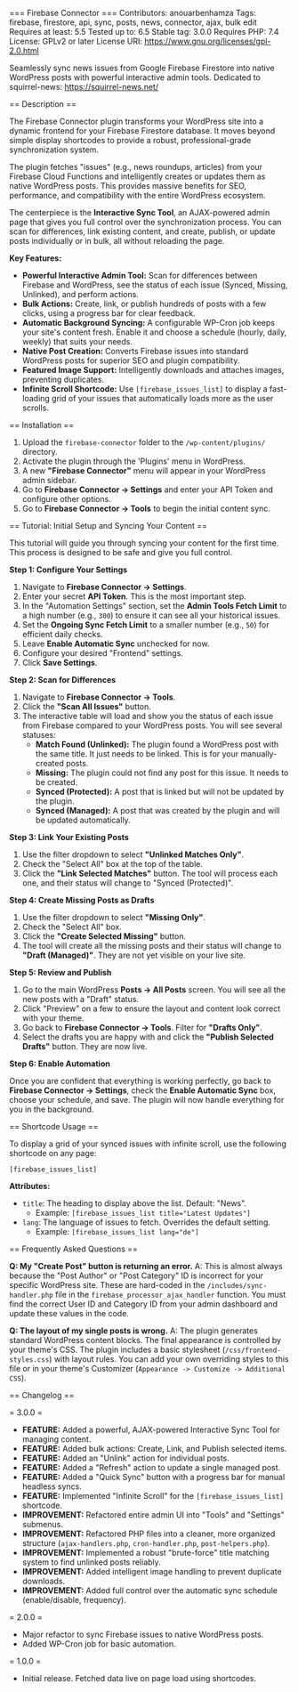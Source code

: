 === Firebase Connector ===
Contributors: anouarbenhamza
Tags: firebase, firestore, api, sync, posts, news, connector, ajax, bulk edit
Requires at least: 5.5
Tested up to: 6.5
Stable tag: 3.0.0
Requires PHP: 7.4
License: GPLv2 or later
License URI: https://www.gnu.org/licenses/gpl-2.0.html

Seamlessly sync news issues from Google Firebase Firestore into native WordPress posts with powerful interactive admin tools.
Dedicated to squirrel-news: https://squirrel-news.net/

== Description ==

The Firebase Connector plugin transforms your WordPress site into a dynamic frontend for your Firebase Firestore database. It moves beyond simple display shortcodes to provide a robust, professional-grade synchronization system.

The plugin fetches "issues" (e.g., news roundups, articles) from your Firebase Cloud Functions and intelligently creates or updates them as native WordPress posts. This provides massive benefits for SEO, performance, and compatibility with the entire WordPress ecosystem.

The centerpiece is the **Interactive Sync Tool**, an AJAX-powered admin page that gives you full control over the synchronization process. You can scan for differences, link existing content, and create, publish, or update posts individually or in bulk, all without reloading the page.

**Key Features:**
*   **Powerful Interactive Admin Tool:** Scan for differences between Firebase and WordPress, see the status of each issue (Synced, Missing, Unlinked), and perform actions.
*   **Bulk Actions:** Create, link, or publish hundreds of posts with a few clicks, using a progress bar for clear feedback.
*   **Automatic Background Syncing:** A configurable WP-Cron job keeps your site's content fresh. Enable it and choose a schedule (hourly, daily, weekly) that suits your needs.
*   **Native Post Creation:** Converts Firebase issues into standard WordPress posts for superior SEO and plugin compatibility.
*   **Featured Image Support:** Intelligently downloads and attaches images, preventing duplicates.
*   **Infinite Scroll Shortcode:** Use `[firebase_issues_list]` to display a fast-loading grid of your issues that automatically loads more as the user scrolls.

== Installation ==

1.  Upload the `firebase-connector` folder to the `/wp-content/plugins/` directory.
2.  Activate the plugin through the 'Plugins' menu in WordPress.
3.  A new **"Firebase Connector"** menu will appear in your WordPress admin sidebar.
4.  Go to **Firebase Connector -> Settings** and enter your API Token and configure other options.
5.  Go to **Firebase Connector -> Tools** to begin the initial content sync.

== Tutorial: Initial Setup and Syncing Your Content ==

This tutorial will guide you through syncing your content for the first time. This process is designed to be safe and give you full control.

**Step 1: Configure Your Settings**

1.  Navigate to **Firebase Connector -> Settings**.
2.  Enter your secret **API Token**. This is the most important step.
3.  In the "Automation Settings" section, set the **Admin Tools Fetch Limit** to a high number (e.g., `300`) to ensure it can see all your historical issues.
4.  Set the **Ongoing Sync Fetch Limit** to a smaller number (e.g., `50`) for efficient daily checks.
5.  Leave **Enable Automatic Sync** unchecked for now.
6.  Configure your desired "Frontend" settings.
7.  Click **Save Settings**.

**Step 2: Scan for Differences**

1.  Navigate to **Firebase Connector -> Tools**.
2.  Click the **"Scan All Issues"** button.
3.  The interactive table will load and show you the status of each issue from Firebase compared to your WordPress posts. You will see several statuses:
    *   **Match Found (Unlinked):** The plugin found a WordPress post with the same title. It just needs to be linked. This is for your manually-created posts.
    *   **Missing:** The plugin could not find any post for this issue. It needs to be created.
    *   **Synced (Protected):** A post that is linked but will not be updated by the plugin.
    *   **Synced (Managed):** A post that was created by the plugin and will be updated automatically.

**Step 3: Link Your Existing Posts**

1.  Use the filter dropdown to select **"Unlinked Matches Only"**.
2.  Check the "Select All" box at the top of the table.
3.  Click the **"Link Selected Matches"** button. The tool will process each one, and their status will change to "Synced (Protected)".

**Step 4: Create Missing Posts as Drafts**

1.  Use the filter dropdown to select **"Missing Only"**.
2.  Check the "Select All" box.
3.  Click the **"Create Selected Missing"** button.
4.  The tool will create all the missing posts and their status will change to **"Draft (Managed)"**. They are not yet visible on your live site.

**Step 5: Review and Publish**

1.  Go to the main WordPress **Posts -> All Posts** screen. You will see all the new posts with a "Draft" status.
2.  Click "Preview" on a few to ensure the layout and content look correct with your theme.
3.  Go back to **Firebase Connector -> Tools**. Filter for **"Drafts Only"**.
4.  Select the drafts you are happy with and click the **"Publish Selected Drafts"** button. They are now live.

**Step 6: Enable Automation**

Once you are confident that everything is working perfectly, go back to **Firebase Connector -> Settings**, check the **Enable Automatic Sync** box, choose your schedule, and save. The plugin will now handle everything for you in the background.

== Shortcode Usage ==

To display a grid of your synced issues with infinite scroll, use the following shortcode on any page:

`[firebase_issues_list]`

**Attributes:**
*   `title`: The heading to display above the list. Default: "News".
    *   Example: `[firebase_issues_list title="Latest Updates"]`
*   `lang`: The language of issues to fetch. Overrides the default setting.
    *   Example: `[firebase_issues_list lang="de"]`

== Frequently Asked Questions ==

**Q: My "Create Post" button is returning an error.**
A: This is almost always because the "Post Author" or "Post Category" ID is incorrect for your specific WordPress site. These are hard-coded in the `/includes/sync-handler.php` file in the `firebase_processor_ajax_handler` function. You must find the correct User ID and Category ID from your admin dashboard and update these values in the code.

**Q: The layout of my single posts is wrong.**
A: The plugin generates standard WordPress content blocks. The final appearance is controlled by your theme's CSS. The plugin includes a basic stylesheet (`/css/frontend-styles.css`) with layout rules. You can add your own overriding styles to this file or in your theme's Customizer (`Appearance -> Customize -> Additional CSS`).

== Changelog ==

= 3.0.0 =
*   **FEATURE:** Added a powerful, AJAX-powered Interactive Sync Tool for managing content.
*   **FEATURE:** Added bulk actions: Create, Link, and Publish selected items.
*   **FEATURE:** Added an "Unlink" action for individual posts.
*   **FEATURE:** Added a "Refresh" action to update a single managed post.
*   **FEATURE:** Added a "Quick Sync" button with a progress bar for manual headless syncs.
*   **FEATURE:** Implemented "Infinite Scroll" for the `[firebase_issues_list]` shortcode.
*   **IMPROVEMENT:** Refactored entire admin UI into "Tools" and "Settings" submenus.
*   **IMPROVEMENT:** Refactored PHP files into a cleaner, more organized structure (`ajax-handlers.php`, `cron-handler.php`, `post-helpers.php`).
*   **IMPROVEMENT:** Implemented a robust "brute-force" title matching system to find unlinked posts reliably.
*   **IMPROVEMENT:** Added intelligent image handling to prevent duplicate downloads.
*   **IMPROVEMENT:** Added full control over the automatic sync schedule (enable/disable, frequency).

= 2.0.0 =
*   Major refactor to sync Firebase issues to native WordPress posts.
*   Added WP-Cron job for basic automation.

= 1.0.0 =
*   Initial release. Fetched data live on page load using shortcodes.